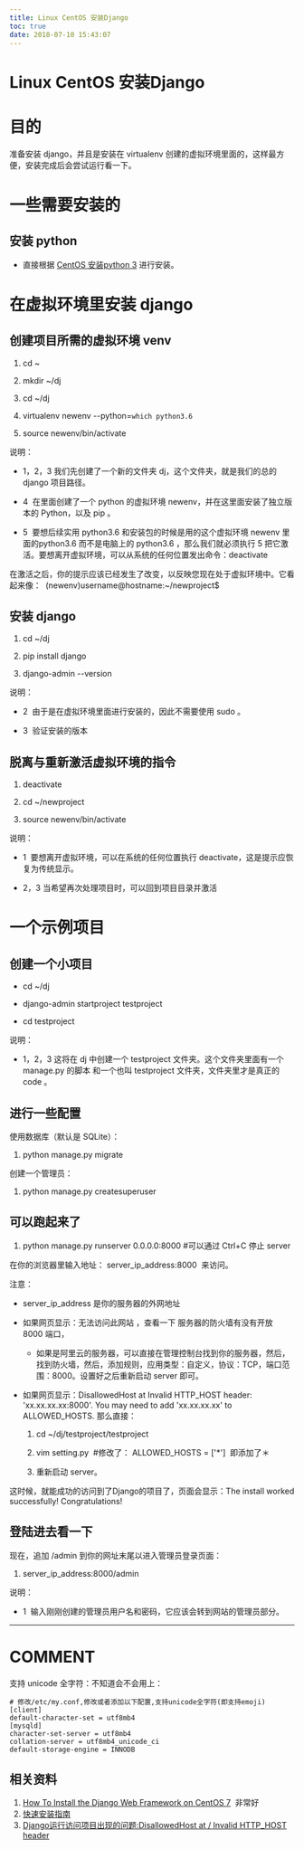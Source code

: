 ```yaml
---
title: Linux CentOS 安装Django
toc: true
date: 2018-07-10 15:43:07
---
```

# Linux CentOS 安装Django



# 目的

准备安装 django，并且是安装在 virtualenv 创建的虚拟环境里面的，这样最方便，安装完成后会尝试运行看一下。

# 一些需要安装的

## 安装 python

* 直接根据 [CentOS 安装python 3](http://106.15.37.116/2018/05/30/linux-centos-%e5%ae%89%e8%a3%85python-3/) 进行安装。

# 在虚拟环境里安装 django




## 创建项目所需的虚拟环境 venv






  1. cd ~


  2. mkdir ~/dj


  3. cd ~/dj


  4. virtualenv newenv --python=`which python3.6`


  5. source newenv/bin/activate


说明：


  * 1，2，3 我们先创建了一个新的文件夹 dj，这个文件夹，就是我们的总的 django 项目路径。


  * 4  在里面创建了一个 python 的虚拟环境 newenv，并在这里面安装了独立版本的 Python，以及 pip 。


  * 5  要想后续实用 python3.6 和安装包的时候是用的这个虚拟环境 newenv 里面的python3.6 而不是电脑上的 python3.6 ，那么我们就必须执行 5 把它激活。要想离开虚拟环境，可以从系统的任何位置发出命令：deactivate


在激活之后，你的提示应该已经发生了改变，以反映您现在处于虚拟环境中。它看起来像：  (newenv)username@hostname:~/newproject$


## 安装 django






  1. cd ~/dj


  2. pip install django


  3. django-admin --version


说明：


  * 2  由于是在虚拟环境里面进行安装的，因此不需要使用 sudo 。


  * 3  验证安装的版本




## 脱离与重新激活虚拟环境的指令






  1. deactivate


  2. cd ~/newproject


  3. source newenv/bin/activate


说明：


  * 1  要想离开虚拟环境，可以在系统的任何位置执行 deactivate，这是提示应恢复为传统显示。


  * 2，3 当希望再次处理项目时，可以回到项目目录并激活




# 一个示例项目




## 创建一个小项目






  * cd ~/dj


  * django-admin startproject testproject


  * cd testproject


说明：


  * 1，2，3 这将在 dj 中创建一个 testproject 文件夹。这个文件夹里面有一个 manage.py 的脚本 和一个也叫 testproject 文件夹，文件夹里才是真正的 code 。




## 进行一些配置


使用数据库（默认是 SQLite）：




  1. python manage.py migrate


创建一个管理员：


  1. python manage.py createsuperuser




## 可以跑起来了






  1. python manage.py runserver 0.0.0.0:8000 #可以通过 Ctrl+C 停止 server


在你的浏览器里输入地址： server_ip_address:8000  来访问。

注意：


  * server_ip_address 是你的服务器的外网地址


  * 如果网页显示：无法访问此网站 ，查看一下 服务器的防火墙有没有开放 8000 端口，


    * 如果是阿里云的服务器，可以直接在管理控制台找到你的服务器，然后，找到防火墙，然后，添加规则，应用类型：自定义，协议：TCP，端口范围：8000。设置好之后重新启动 server 即可。





  * 如果网页显示：DisallowedHost at Invalid HTTP_HOST header: 'xx.xx.xx.xx:8000'. You may need to add 'xx.xx.xx.xx' to ALLOWED_HOSTS. 那么直接：


    1. cd ~/dj/testproject/testproject


    2. vim setting.py  #修改了： ALLOWED_HOSTS = ['*']  即添加了＊


    3. 重新启动 server。





这时候，就能成功的访问到了Django的项目了，页面会显示：The install worked successfully! Congratulations!


## 登陆进去看一下


现在，追加 /admin 到你的网址末尾以进入管理员登录页面：




  1. server_ip_address:8000/admin


说明：


  * 1  输入刚刚创建的管理员用户名和密码，它应该会转到网站的管理员部分。


















* * *





# COMMENT


支持 unicode 全字符：不知道会不会用上：


    # 修改/etc/my.conf,修改或者添加以下配置,支持unicode全字符(即支持emoji)
    [client]
    default-character-set = utf8mb4
    [mysqld]
    character-set-server = utf8mb4
    collation-server = utf8mb4_unicode_ci
    default-storage-engine = INNODB




## 相关资料

1. [How To Install the Django Web Framework on CentOS 7](https://www.digitalocean.com/community/tutorials/how-to-install-the-django-web-framework-on-centos-7)  非常好
2. [快速安装指南](https://docs.djangoproject.com/zh-hans/2.0/intro/install/)
3. [Django运行访问项目出现的问题:DisallowedHost at / Invalid HTTP_HOST header](https://blog.csdn.net/will5451/article/details/53861092)
